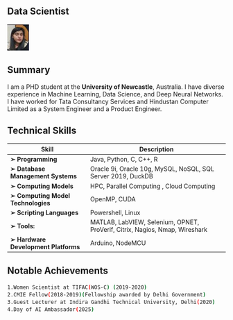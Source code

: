 ## Data Scientist
![Image](neha_new_git.jpg)
## Summary

I am a PHD student at the **University of Newcastle**, Australia. I have diverse experience in Machine Learning, Data Science, and Deep Neural Networks.
I have worked for Tata Consultancy Services and Hindustan Computer Limited as a System Engineer and a Product Engineer.


## Technical Skills

|   Skill            |    Description          |
|--------------------|-------------------------|
|**➢ Programming** |Java, Python, C, C++, R|
|**➢ Database Management Systems**| Oracle 9i, Oracle 10g, MySQL, NoSQL, SQL Server 2019, DuckDB|
|**➢ Computing Models**|HPC, Parallel Computing , Cloud Computing|
|**➢ Computing Model Technologies**|OpenMP, CUDA|
|**➢ Scripting Languages**|Powershell, Linux|
|**➢ Tools:** |MATLAB, LabVIEW, Selenium, OPNET, ProVerif, Citrix, Nagios, Nmap, Wireshark|
|**➢ Hardware Development Platforms**| Arduino, NodeMCU|


## Notable Achievements
```bash
1.Women Scientist at TIFAC(WOS-C) (2019-2020)
2.CMIE Fellow(2018-2019)(Fellowship awarded by Delhi Government)
3.Guest Lecturer at Indira Gandhi Technical University, Delhi(2020)
4.Day of AI Ambassador(2025)
```

